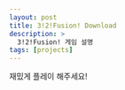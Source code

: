 ```yaml
---
layout: post
title: 3!2!Fusion! Download
description: >
  3!2!Fusion! 게임 설명
tags: [projects]
---
```

재밌게 플레이 해주세요!